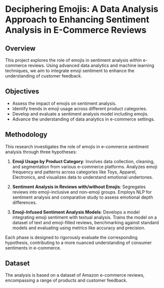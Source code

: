 # Deciphering Emojis: A Data Analysis Approach to Enhancing Sentiment Analysis in E-Commerce Reviews

## Overview

This project explores the role of emojis in sentiment analysis within e-commerce reviews. Using advanced data analytics and machine learning techniques, we aim to integrate emoji sentiment to enhance the understanding of customer feedback.

## Objectives

- Assess the impact of emojis on sentiment analysis.
- Identify trends in emoji usage across different product categories.
- Develop and evaluate a sentiment analysis model including emojis.
- Advance the understanding of data analytics in e-commerce settings.

## Methodology

This research investigates the role of emojis in e-commerce sentiment analysis through three hypotheses:

1. **Emoji Usage by Product Category**: Involves data collection, cleaning, and segmentation from various e-commerce platforms. Analyzes emoji frequency and patterns across categories like Toys, Apparel, Electronics, and visualizes data to understand emotional undertones.

2. **Sentiment Analysis in Reviews with/without Emojis**: Segregates reviews into emoji-inclusive and non-emoji groups. Employs NLP for sentiment analysis and comparative study to assess emotional depth differences.

3. **Emoji-Infused Sentiment Analysis Models**: Develops a model integrating emoji sentiment with textual analysis. Trains the model on a dataset of text and emoji-filled reviews, benchmarking against standard models and evaluating using metrics like accuracy and precision.

Each phase is designed to rigorously evaluate the corresponding hypothesis, contributing to a more nuanced understanding of consumer sentiments in e-commerce.

## Dataset

The analysis is based on a dataset of Amazon e-commerce reviews, encompassing a range of products and customer feedback.
